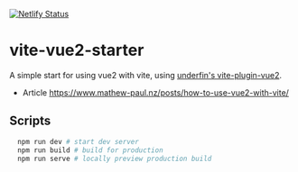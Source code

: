 [![Netlify Status](https://api.netlify.com/api/v1/badges/efda6043-7907-4103-b92a-234c40bc8b42/deploy-status)](https://app.netlify.com/sites/staging-online-totem/deploys)

# vite-vue2-starter

A simple start for using vue2 with vite, using [underfin's vite-plugin-vue2](https://github.com/underfin/vite-plugin-vue2).
- Article <https://www.mathew-paul.nz/posts/how-to-use-vue2-with-vite/>

## Scripts

```bash
  npm run dev # start dev server
  npm run build # build for production
  npm run serve # locally preview production build
```

